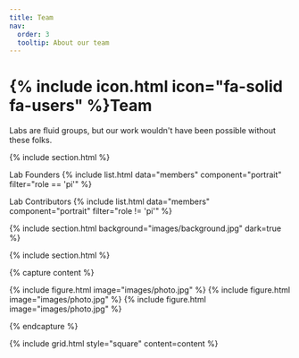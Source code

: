 ```yaml
---
title: Team
nav:
  order: 3
  tooltip: About our team
---
```


# {% include icon.html icon="fa-solid fa-users" %}Team

Labs are fluid groups, but our work wouldn't have been possible without these folks.

{% include section.html %}

Lab Founders
{% include list.html data="members" component="portrait" filter="role == 'pi'" %}

Lab Contributors 
{% include list.html data="members" component="portrait" filter="role != 'pi'" %}

{% include section.html background="images/background.jpg" dark=true %}


{% include section.html %}

{% capture content %}

{% include figure.html image="images/photo.jpg" %}
{% include figure.html image="images/photo.jpg" %}
{% include figure.html image="images/photo.jpg" %}

{% endcapture %}

{% include grid.html style="square" content=content %}
